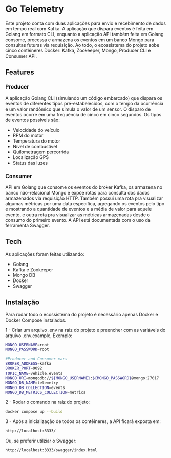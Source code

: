 # Go Telemetry

Este projeto conta com duas aplicações para envio e recebimento de dados em tempo real com Kafka. A aplicação que dispara eventos é feita em Golang em formato CLI, enquanto a aplicação API também feita em Golang consome, processa e armazena os eventos em um banco Mongo para consultas futuras via requisição. Ao todo, o ecossistema do projeto sobe cinco contêineres Docker: Kafka, Zookeeper, Mongo, Producer CLI e Consumer API.

## Features
### Producer
A aplicação Golang CLI (simulando um código embarcado) que dispara os eventos de diferentes tipos pré-estabelecidos, com o tempo da ocorrência e um valor randômico que simula o valor de um sensor. O disparo de eventos ocorre em uma frequência de cinco em cinco segundos. Os tipos de eventos possíveis são:
- Velocidade do veículo
- RPM do motor
- Temperatura do motor
- Nível de combustível
- Quilometragem percorrida
- Localização GPS
- Status das luzes

### Consumer
API em Golang que consome os eventos do broker Kafka, os armazena no banco não-relacional Mongo e expõe rotas para consulta dos dados armazenados via requisição HTTP. Também possui uma rota pra visualizar algumas métricas por uma data específica, agregando os eventos pelo tipo e mostrando a quantidade de eventos e a média de valor para aquele evento, e outra rota pra visualizar as métricas armazenadas desde o consumo do primeiro evento. A API está documentada com o uso da ferramenta Swagger.

## Tech

As aplicações foram feitas utilizando:

- Golang 
- Kafka e Zookeeper
- Mongo DB
- Docker
- Swagger

## Instalação

Para rodar todo o ecossistema do projeto é necessário apenas Docker e Docker Compose instalados.

1 - Criar um arquivo .env na raiz do projeto e preencher com as variáveis do arquivo .env.example, Exemplo:
```sh
MONGO_USERNAME=root
MONGO_PASSWORD=root

#Producer and Consumer vars
BROKER_ADDRESS=kafka
BROKER_PORT=9092
TOPIC_NAME=vehicle.events
MONGO_URI=mongodb://${MONGO_USERNAME}:${MONGO_PASSWORD}@mongo:27017
MONGO_DB_NAME=telemetry
MONGO_DB_COLLECTION=events
MONGO_DB_METRICS_COLLECTION=metrics
```
2 - Rodar o comando na raiz do projeto:
```sh
docker compose up --build
```
3 - Após a inicialização de todos os contêineres, a API ficará exposta em:

```sh
http://localhost:3333/
```
Ou, se preferir utilziar o Swagger:
```sh
http://localhost:3333/swagger/index.html
```
